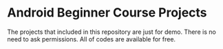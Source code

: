 # Android Beginner Course Projects

The projects that included in this repository are just for demo. There is no need to ask permissions. All of codes are available for free.
